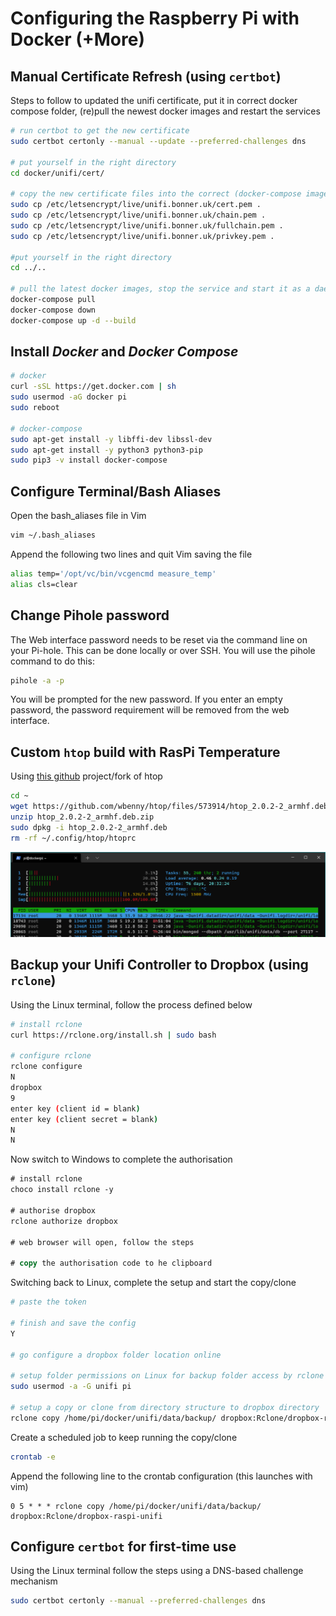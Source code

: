 # Configuring the Raspberry Pi with Docker (+More)

## Manual Certificate Refresh (using ```certbot```)
Steps to follow to updated the unifi certificate, put it in correct docker compose folder, (re)pull the newest docker images and restart the services

```bash
# run certbot to get the new certificate
sudo certbot certonly --manual --update --preferred-challenges dns

# put yourself in the right directory
cd docker/unifi/cert/

# copy the new certificate files into the correct (docker-compose image) folder
sudo cp /etc/letsencrypt/live/unifi.bonner.uk/cert.pem .
sudo cp /etc/letsencrypt/live/unifi.bonner.uk/chain.pem .
sudo cp /etc/letsencrypt/live/unifi.bonner.uk/fullchain.pem .
sudo cp /etc/letsencrypt/live/unifi.bonner.uk/privkey.pem .

#put yourself in the right directory
cd ../..

# pull the latest docker images, stop the service and start it as a daemon
docker-compose pull
docker-compose down
docker-compose up -d --build
```

## Install _Docker_ and _Docker Compose_
```bash
# docker
curl -sSL https://get.docker.com | sh
sudo usermod -aG docker pi
sudo reboot

# docker-compose
sudo apt-get install -y libffi-dev libssl-dev
sudo apt-get install -y python3 python3-pip
sudo pip3 -v install docker-compose
```

## Configure Terminal/Bash Aliases
Open the bash_aliases file in Vim
```bash
vim ~/.bash_aliases
```

Append the following two lines and quit Vim saving the file
```bash
alias temp='/opt/vc/bin/vcgencmd measure_temp'
alias cls=clear
```

## Change Pihole password
The Web interface password needs to be reset via the command line on your Pi-hole. This can be done locally or over SSH. You will use the pihole command to do this:

```bash
pihole -a -p
```

You will be prompted for the new password. If you enter an empty password, the password requirement will be removed from the web interface.

## Custom ```htop``` build with RasPi Temperature
Using [this github](https://github.com/wbenny/htop) project/fork of htop

```bash
cd ~
wget https://github.com/wbenny/htop/files/573914/htop_2.0.2-2_armhf.deb.zip
unzip htop_2.0.2-2_armhf.deb.zip
sudo dpkg -i htop_2.0.2-2_armhf.deb
rm -rf ~/.config/htop/htoprc
```

![](.screenshots/htop-temp.png)

## Backup your Unifi Controller to Dropbox (using ```rclone```)
Using the Linux terminal, follow the process defined below
```bash
# install rclone
curl https://rclone.org/install.sh | sudo bash

# configure rclone
rclone configure
N
dropbox
9
enter key (client id = blank)
enter key (client secret = blank)
N
N
```

Now switch to Windows to complete the authorisation
```ps
# install rclone
choco install rclone -y

# authorise dropbox
rclone authorize dropbox

# web browser will open, follow the steps

# copy the authorisation code to he clipboard
```

Switching back to Linux, complete the setup and start the copy/clone
```bash
# paste the token

# finish and save the config
Y

# go configure a dropbox folder location online

# setup folder permissions on Linux for backup folder access by rclone
sudo usermod -a -G unifi pi

# setup a copy or clone from directory structure to dropbox directory
rclone copy /home/pi/docker/unifi/data/backup/ dropbox:Rclone/dropbox-raspi-unifi
```

Create a scheduled job to keep running the copy/clone
```bash
crontab -e
```

Append the following line to the crontab configuration (this launches with vim)
```cron
0 5 * * * rclone copy /home/pi/docker/unifi/data/backup/ dropbox:Rclone/dropbox-raspi-unifi
```

## Configure ```certbot``` for first-time use
Using the Linux terminal follow the steps using a DNS-based challenge mechanism
```bash
sudo certbot certonly --manual --preferred-challenges dns
```